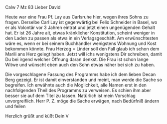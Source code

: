  Calw 7 Mz 83
Lieber David

Heute war eine Frau Pf. Lay aus Carlsruhe hier, wegen ihres Sohns zu fragen. Derselbe Carl Lay ist gegenwärtig bei Felix Schneider in Basel, wo er als Volontär vor 3 Jahren eintrat und jetzt einen ungenügenden Gehalt hat. Er ist 26 Jahre alt, etwas kränklicher Konstitution, scheint weniger in den Laden zu passen als etwa in ein Verlagsgeschäft. Am erwünschtesten wäre es, wenn er bei seinem Buchhändler wenigstens Wohnung und Kost bekommen könnte. Frau Herzog = Linder soll den Fall glaub ich schon dem Marili ans Herz gelegt haben. Jetzt will ichs wenigstens Dir schreiben, damit Du bei irgend welcher Öffnung daran denkst. Die Frau ist schon lange Witwe und wünscht eben auch den Sohn etwas näher bei sich zu haben.

Die vorgeschlagene Fassung des Programms habe ich dem lieben Decan Berg gezeigt. Er ist damit einverstanden und meint, man werde die Sache so begreifen. Ich erwähnte auch die Möglichkeit, alle Namen erst in den nachfolgenden Theil des Programms zu verweisen. Es schien ihm aber besser sie auf dem Titel zu lassen. Natürlich ist mein Vorschlag unvorgreiflich. Herr P. Z. möge die Sache erwägen, nach Bedürfniß ändern und feilen

 Herzlich grüßt und küßt
 Dein V
